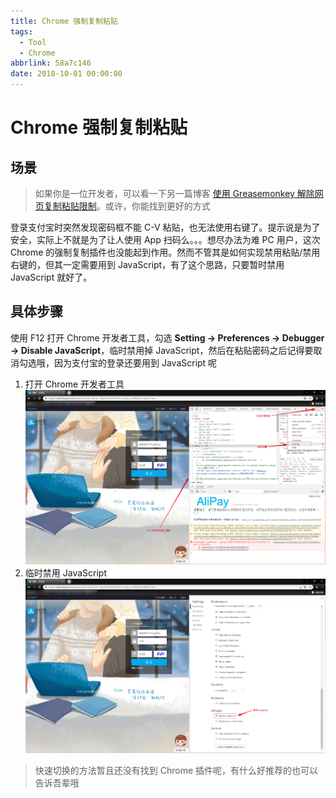 ```yaml
---
title: Chrome 强制复制粘贴
tags:
  - Tool
  - Chrome
abbrlink: 58a7c146
date: 2018-10-01 00:00:00
---
```


# Chrome 强制复制粘贴

## 场景

> 如果你是一位开发者，可以看一下另一篇博客 [使用 Greasemonkey 解除网页复制粘贴限制](https://blog.rxliuli.com/2018/12/23/javascript/%E4%BD%BF%E7%94%A8-greasemonkey-%E8%A7%A3%E9%99%A4%E7%BD%91%E9%A1%B5%E5%A4%8D%E5%88%B6%E7%B2%98%E8%B4%B4%E9%99%90%E5%88%B6/)。或许，你能找到更好的方式

登录支付宝时突然发现密码框不能 C-V 粘贴，也无法使用右键了。提示说是为了安全，实际上不就是为了让人使用 App 扫码么。。。想尽办法为难 PC 用户，这次 Chrome 的强制复制插件也没能起到作用。然而不管其是如何实现禁用粘贴/禁用右键的，但其一定需要用到 JavaScript，有了这个思路，只要暂时禁用 JavaScript 就好了。

## 具体步骤

使用 F12 打开 Chrome 开发者工具，勾选 **Setting -> Preferences -> Debugger -> Disable JavaScript**，临时禁用掉 JavaScript，然后在粘贴密码之后记得要取消勾选哦，因为支付宝的登录还要用到 JavaScript 呢

1. 打开 Chrome 开发者工具  
   [![打开 Chrome 开发者工具](https://raw.githubusercontent.com/rxliuli/img-bed/master/20190117221230.png)](https://raw.githubusercontent.com/rxliuli/img-bed/master/20190117221230.png)
2. 临时禁用 JavaScript  
   [![临时禁用 JavaScript](https://raw.githubusercontent.com/rxliuli/img-bed/master/20190117221505.png)](https://raw.githubusercontent.com/rxliuli/img-bed/master/20190117221505.png)

> 快速切换的方法暂且还没有找到 Chrome 插件呢，有什么好推荐的也可以告诉吾辈哦
